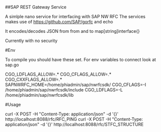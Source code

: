 ##SAP REST Gateway Service

A simlple nano service for interfacing with SAP NW RFC
The services makes use of https://github.com/SAP/gorfc and echo

It encodes/decodes JSON from from and to map[string]interface{}

Currently with no security

#Env

To compile you should have these set. For env variables to connect look at sap.go

CGO_LDFLAGS_ALLOW=.*
CGO_CFLAGS_ALLOW=.*
CGO_CXXFLAGS_ALLOW=.*
SAPNWRFC_HOME=/home/phiadmin/sap/nwrfcsdk/
CGO_CFLAGS=-I /home/phiadmin/sap/nwrfcsdk/include
CGO_LDFLAGS=-L /home/phiadmin/sap/nwrfcsdk/lib

#Usage

curl -X POST -H "Content-Type: application/json" -d '{}' http://localhost:8088/rfc/RFC_PING
curl -X POST -H "Content-Type: application/json" -d '{}' http://localhost:8088/rfc/STFC_STRUCTURE
